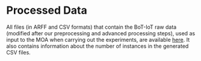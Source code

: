 # Processed Data

All files (in ARFF and CSV formats) that contain the BoT-IoT raw data (modified after our preprocessing and advanced processing steps), used as input to the MOA when carrying out the experiments, are available [here](https://drive.google.com/drive/folders/13-S2efkiL1V89scVOz9rVNc-jM6OqNgx?usp=sharing). It also contains information about the number of instances in the generated CSV files.